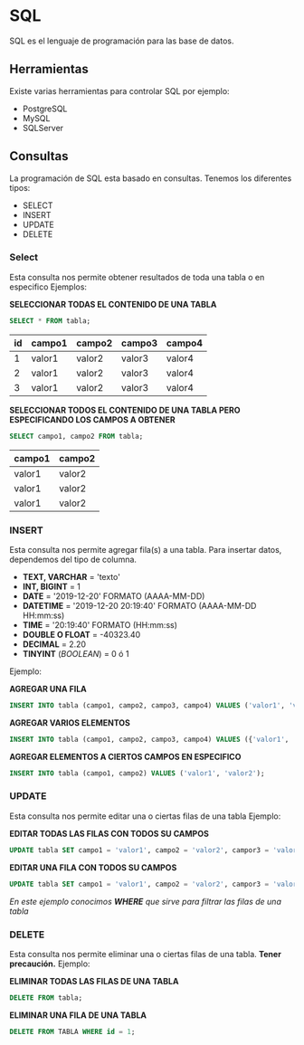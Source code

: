 # SQL

SQL es el lenguaje de programación para las base de datos.

## Herramientas

Existe varias herramientas para controlar SQL por ejemplo:
* PostgreSQL
* MySQL
* SQLServer

## Consultas

La programación de SQL esta basado en consultas. Tenemos los diferentes tipos:
* SELECT
* INSERT
* UPDATE 
* DELETE

### Select

Esta consulta nos permite obtener resultados de toda una tabla o en especifico
Ejemplos:

**SELECCIONAR TODAS EL CONTENIDO DE UNA TABLA**
```sql
SELECT * FROM tabla;
```

| id | campo1 | campo2 | campo3 | campo4 |
|----|--------|--------|--------|--------|
| 1  | valor1 | valor2 | valor3 | valor4 |
| 2  | valor1 | valor2 | valor3 | valor4 |
| 3  | valor1 | valor2 | valor3 | valor4 |

**SELECCIONAR TODOS EL CONTENIDO DE UNA TABLA PERO ESPECIFICANDO LOS CAMPOS A OBTENER**
```sql
SELECT campo1, campo2 FROM tabla;
```

| campo1 | campo2 |
|--------|--------|
| valor1 | valor2 |
| valor1 | valor2 |
| valor1 | valor2 |

### INSERT

Esta consulta nos permite agregar fila(s) a una tabla.
Para insertar datos, dependemos del tipo de columna.

* **TEXT, VARCHAR** = 'texto'
* **INT, BIGINT** = 1
* **DATE** = '2019-12-20' FORMATO (AAAA-MM-DD)
* **DATETIME** = '2019-12-20 20:19:40' FORMATO (AAAA-MM-DD HH:mm:ss)
* **TIME** = '20:19:40' FORMATO (HH:mm:ss)
* **DOUBLE O FLOAT** = -40323.40
* **DECIMAL** = 2.20
* **TINYINT** (*BOOLEAN*) = 0 ó 1

Ejemplo:

**AGREGAR UNA FILA**
```sql
INSERT INTO tabla (campo1, campo2, campo3, campo4) VALUES ('valor1', 'valor2', 'valor3', 'valor4');
```

**AGREGAR VARIOS ELEMENTOS**
```sql
INSERT INTO tabla (campo1, campo2, campo3, campo4) VALUES ({'valor1', 'valor2', 'valor3', 'valor4'}, {'valor1', 'valor2', 'valor3', 'valor4'});
```

**AGREGAR ELEMENTOS A CIERTOS CAMPOS EN ESPECIFICO**
```sql
INSERT INTO tabla (campo1, campo2) VALUES ('valor1', 'valor2');
```

### UPDATE

Esta consulta nos permite editar una o ciertas filas de una tabla
Ejemplo:

**EDITAR TODAS LAS FILAS CON TODOS SU CAMPOS**
```sql
UPDATE tabla SET campo1 = 'valor1', campo2 = 'valor2', campor3 = 'valor3', campo4 = 'valor4';
```

**EDITAR UNA FILA CON TODOS SU CAMPOS**
```sql
UPDATE tabla SET campo1 = 'valor1', campo2 = 'valor2', campor3 = 'valor3', campo4 = 'valor4' WHERE id = 1;
```
*En este ejemplo conocimos **WHERE** que sirve para filtrar las filas de una tabla*

### DELETE

Esta consulta nos permite eliminar una o ciertas filas de una tabla.
**Tener precaución.**
Ejemplo:

**ELIMINAR TODAS LAS FILAS DE UNA TABLA**
```sql
DELETE FROM tabla;
```

**ELIMINAR UNA FILA DE UNA TABLA**
```sql
DELETE FROM TABLA WHERE id = 1;
```
